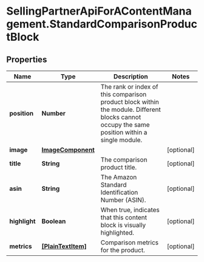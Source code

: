 # SellingPartnerApiForAContentManagement.StandardComparisonProductBlock

## Properties

Name | Type | Description | Notes
------------ | ------------- | ------------- | -------------
**position** | **Number** | The rank or index of this comparison product block within the module. Different blocks cannot occupy the same position within a single module. | 
**image** | [**ImageComponent**](ImageComponent.md) |  | [optional] 
**title** | **String** | The comparison product title. | [optional] 
**asin** | **String** | The Amazon Standard Identification Number (ASIN). | [optional] 
**highlight** | **Boolean** | When true, indicates that this content block is visually highlighted. | [optional] 
**metrics** | [**[PlainTextItem]**](PlainTextItem.md) | Comparison metrics for the product. | [optional] 


